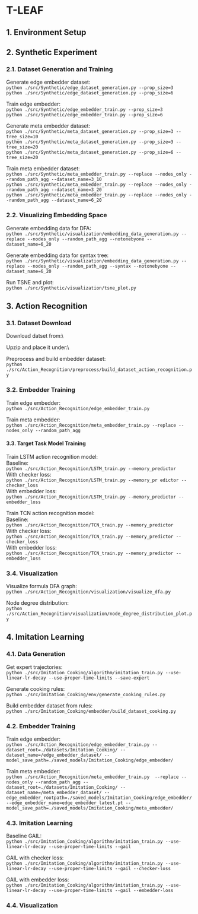  # T-LEAF

## 1. Environment Setup

## 2. Synthetic Experiment
### 2.1. Dataset Generation and Training
Generate edge embedder dataset:\
`python ./src/Synthetic/edge_dataset_generation.py --prop_size=3`\
`python ./src/Synthetic/edge_dataset_generation.py --prop_size=6`

Train edge embedder:\
`python ./src/Synthetic/edge_embedder_train.py --prop_size=3`\
`python ./src/Synthetic/edge_embedder_train.py --prop_size=6`

Generate meta embedder dataset:\
`python ./src/Synthetic/meta_dataset_generation.py --prop_size=3 --tree_size=10`\
`python ./src/Synthetic/meta_dataset_generation.py --prop_size=3 --tree_size=20`\
`python ./src/Synthetic/meta_dataset_generation.py --prop_size=6 --tree_size=20`

Train meta embedder dataset:\
`python ./src/Synthetic/meta_embedder_train.py --replace --nodes_only --random_path_agg --dataset_name=3_10`\
`python ./src/Synthetic/meta_embedder_train.py --replace --nodes_only --random_path_agg --dataset_name=3_20`\
`python ./src/Synthetic/meta_embedder_train.py --replace --nodes_only --random_path_agg --dataset_name=6_20`

### 2.2. Visualizing Embedding Space
Generate embedding data for DFA:\
`python ./src/Synthetic/visualization/embedding_data_generation.py --replace --nodes_only --random_path_agg --notonebyone --dataset_name=6_20`

Generate embedding data for syntax tree:\
`python ./src/Synthetic/visualization/embedding_data_generation.py --replace --nodes_only --random_path_agg --syntax --notonebyone --dataset_name=6_20`

Run TSNE and plot:\
`python ./src/Synthetic/visualization/tsne_plot.py`

## 3. Action Recognition
### 3.1. Dataset Download
Download datset from:\

Upzip and place it under:\

Preprocess and build embedder dataset:\
`python ./src/Action_Recognition/preprocess/build_dataset_action_recognition.py`


### 3.2. Embedder Training
Train edge embedder: \
`python ./src/Action_Recognition/edge_embedder_train.py`

Train meta embedder: \
`python ./src/Action_Recognition/meta_embedder_train.py --replace --nodes_only --random_path_agg`

#### 3.3. Target Task Model Training
Train LSTM action recognition model:\
Baseline:\
`python ./src/Action_Recognition/LSTM_train.py --memory_predictor`\
With checker loss:\
`python ./src/Action_Recognition/LSTM_train.py --memory_pr edictor --checker_loss`\
With embedder loss:\
`python ./src/Action_Recognition/LSTM_train.py --memory_predictor --embedder_loss`


Train TCN action recognition model:\
Baseline:\
`python ./src/Action_Recognition/TCN_train.py --memory_predictor`\
With checker loss:\
`python ./src/Action_Recognition/TCN_train.py --memory_predictor --checker_loss`\
With embedder loss:\
`python ./src/Action_Recognition/TCN_train.py --memory_predictor --embedder_loss`

### 3.4. Visualization
Visualize formula DFA graph:\
`python ./src/Action_Recognition/visualization/visualize_dfa.py`

Node degree distribution:\
`python ./src/Action_Recognition/visualization/node_degree_distribution_plot.py`


## 4. Imitation Learning
### 4.1. Data Generation
Get expert trajectories:\
`python ./src/Imitation_Cooking/algorithm/imitation_train.py --use-linear-lr-decay --use-proper-time-limits --save-expert`

Generate cooking rules:\
`python ./src/Imitation_Cooking/env/generate_cooking_rules.py`

Build embedder dataset from rules:\
`python ./src/Imitation_Cooking/embedder/build_dataset_cooking.py`

### 4.2. Embedder Training
Train edge embedder:\
`python ./src/Action_Recognition/edge_embedder_train.py --dataset_root=./datasets/Imitation_Cooking/ --dataset_name=/edge_embedder_dataset/ --model_save_path=./saved_models/Imitation_Cooking/edge_embedder/`

Train meta embedder:\
`python ./src/Action_Recognition/meta_embedder_train.py  --replace --nodes_only --random_path_agg --dataset_root=./datasets/Imitation_Cooking/ --dataset_name=/meta_embedder_dataset/ --edge_embedder_rootpath=./saved_models/Imitation_Cooking/edge_embedder/ --edge_embedder_name=edge_embedder_latest.pt --model_save_path=./saved_models/Imitation_Cooking/meta_embedder/`


### 4.3. Imitation Learning
Baseline GAIL:\
`python ./src/Imitation_Cooking/algorithm/imitation_train.py --use-linear-lr-decay --use-proper-time-limits --gail`

GAIL with checker loss:\
`python ./src/Imitation_Cooking/algorithm/imitation_train.py --use-linear-lr-decay --use-proper-time-limits --gail --checker-loss`

GAIL with embedder loss:\
`python ./src/Imitation_Cooking/algorithm/imitation_train.py --use-linear-lr-decay --use-proper-time-limits --gail --embedder-loss`


### 4.4. Visualization


